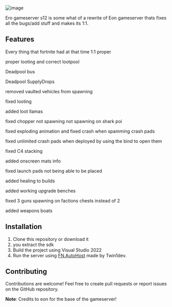 ![image](https://github.com/user-attachments/assets/8c265350-d49e-4e83-8a30-dc241624fe2f)


Ero gameserver s12 is some what of a rewrite of Eon gameserver thats fixes all the bugs/add stuff and makes its 1:1.

## Features

Every thing that fortnite had at that time 1:1 proper

proper looting and correct lootpool

Deadpool bus

Deadpool SupplyDrops

removed vaulted vehicles from spawning

fixed looting

added loot llamas

fixed chopper not spawning not spawning on shark poi

fixed exploding animation and fixed crash when spamming crash pads

fixed unlimited crash pads when deployed by using the bind to open them

fixed C4 stacking

added onscreen mats info

fixed launch pads not being able to be placed

added healing to builds

added working upgrade benches

fixed 3 guns spawning on factions chests instead of 2

added weapons boats

## Installation

1. Clone this repository or download it
2. you extract the sdk
3. Build the project using Visual Studio 2022
4. Run the server using [FN.AutoHost](https://github.com/Twin1dev/FN.AutoHost) made by Twin1dev.
## Contributing

Contributions are welcome! Feel free to create pull requests or report issues on the GitHub repository.

**Note**: Credits to eon for the base of the gameserver! 
